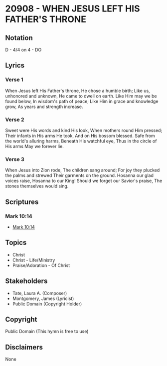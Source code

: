 # 20908 - WHEN JESUS LEFT HIS FATHER'S THRONE

## Notation

D - 4/4 on 4 - DO

## Lyrics

### Verse 1

When Jesus left His Father's throne, He chose a humble birth; Like us, unhonored and unknown, He came to dwell on earth. Like Him may we be found below, In wisdom's path of peace; Like Him in grace and knowledge grow, As years and strength increase.

### Verse 2

Sweet were His words and kind His look, When mothers round Him pressed; Their infants in His arms He took, And on His bossom blessed. Safe from the world's alluring harms, Beneath His watchful eye, Thus in the circle of His arms May we forever lie.

### Verse 3

When Jesus into Zion rode, The children sang around; For joy they plucked the palms and strewed Their garments on the ground. Hosanna our glad voices raise, Hosanna to our King! Should we forget our Savior's praise, The stones themselves would sing.


## Scriptures

### Mark 10:14

- [Mark 10:14](https://www.biblegateway.com/passage/?search=Mark%2010%3A14)


## Topics

- Christ
- Christ - Life/Ministry
- Praise/Adoration - Of Christ

## Stakeholders

- Tate, Laura A. (Composer)
- Montgomery, James (Lyricist)
- Public Domain (Copyright Holder)

## Copyright

Public Domain
(This hymn is free to use)

## Disclaimers

None

